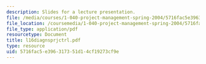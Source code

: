 ```yaml
---
description: Slides for a lecture presentation.
file: /media/courses/1-040-project-management-spring-2004/5716fac5e396317351d14cf19273cf9e_l16diagnsprjctrl.pdf
file_location: /coursemedia/1-040-project-management-spring-2004/5716fac5e396317351d14cf19273cf9e_l16diagnsprjctrl.pdf
file_type: application/pdf
resourcetype: Document
title: l16diagnsprjctrl.pdf
type: resource
uid: 5716fac5-e396-3173-51d1-4cf19273cf9e
---
```

